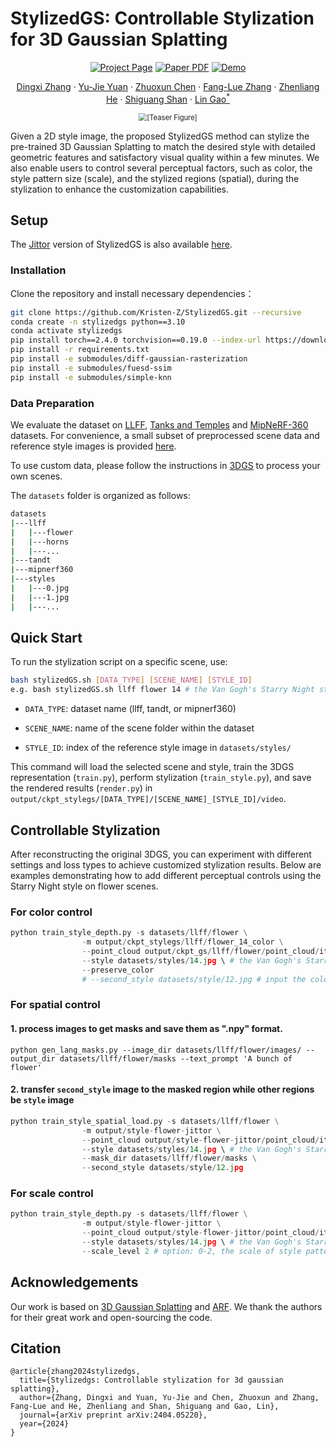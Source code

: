 # StylizedGS: Controllable Stylization for 3D Gaussian Splatting

<div align="center">
<a href="https://kristen-z.github.io/stylizedgs/"><img src="https://img.shields.io/badge/Project_Page-green" alt="Project Page"></a>
<a href="https://arxiv.org/abs/2404.05220" target="_blank" rel="noopener noreferrer"> <img src="https://img.shields.io/badge/Paper-VGGT" alt="Paper PDF"></a>
<a href="https://drive.google.com/file/d/1PuDanf0JnpyCRtiurPIESG80pU_nEBIj/view"> <img src="https://img.shields.io/badge/Demo-blue" alt="Demo"></a>

<p>
    <a href="https://kristen-z.github.io/">Dingxi Zhang</a>   
    ·
    <a href="http://people.geometrylearning.com/yyj/">Yu-Jie Yuan</a>
    · 
    <a href="https://seancomeon.github.io/">Zhuoxun Chen</a>
    ·
    <a href="https://people.wgtn.ac.nz/fanglue.zhang">Fang-Lue Zhang</a>
    ·
    <a href="https://lynnho.github.io/">Zhenliang He</a>
    ·
    <a href="https://people.ucas.edu.cn/~sgshan">Shiguang Shan</a>
    ·
    <a href="http://www.geometrylearning.com/lin/">Lin Gao<sup>*</sup></a>
</p>

<img src="./assets/teaser.jpg" alt="[Teaser Figure]" style="zoom:80%;" />
</div>

Given a 2D style image, the proposed StylizedGS method can stylize the pre-trained 3D Gaussian Splatting to match the desired style with detailed geometric features and satisfactory visual quality within a few minutes. We also enable users to control several perceptual factors, such as color, the style pattern size (scale), and the stylized regions (spatial), during the stylization to enhance the customization capabilities.

## Setup
The [Jittor](https://github.com/Jittor) version of StylizedGS is also available [here](https://github.com/Kristen-Z/StylizedGS-Jittor).

### Installation
Clone the repository and install necessary dependencies：

```bash
git clone https://github.com/Kristen-Z/StylizedGS.git --recursive
conda create -n stylizedgs python==3.10
conda activate stylizedgs
pip install torch==2.4.0 torchvision==0.19.0 --index-url https://download.pytorch.org/whl/cu124
pip install -r requirements.txt
pip install -e submodules/diff-gaussian-rasterization
pip install -e submodules/fuesd-ssim
pip install -e submodules/simple-knn
```

### Data Preparation
We evaluate the dataset on [LLFF](https://bmild.github.io/llff/), [Tanks and Temples](https://www.tanksandtemples.org/) and [MipNeRF-360](https://jonbarron.info/mipnerf360/) datasets. For convenience, a small subset of preprocessed scene data and reference style images is provided [here](https://drive.google.com/file/d/1U7MTzKAFNY0XbJ4tnr8BwsFHKbedOOyw/view?usp=sharing).

To use custom data, please follow the instructions in [3DGS](https://github.com/graphdeco-inria/gaussian-splatting/blob/54c035f7834b564019656c3e3fcc3646292f727d/README.md#processing-your-own-scenes) to process your own scenes.

The `datasets` folder is organized as follows:
```bash
datasets
|---llff
|   |---flower
|   |---horns
|   |---...
|---tandt
|---mipnerf360
|---styles
|   |---0.jpg
|   |---1.jpg
|   |---...
```

## Quick Start

To run the stylization script on a specific scene, use:
```bash
bash stylizedGS.sh [DATA_TYPE] [SCENE_NAME] [STYLE_ID]
e.g. bash stylizedGS.sh llff flower 14 # the Van Gogh's Starry Night style
```

+ `DATA_TYPE`: dataset name (llff, tandt, or mipnerf360)

+ `SCENE_NAME`: name of the scene folder within the dataset

+ `STYLE_ID`: index of the reference style image in `datasets/styles/`

This command will load the selected scene and style, train the 3DGS representation (`train.py`), perform stylization (`train_style.py`), and save the rendered results (`render.py`) in `output/ckpt_stylegs/[DATA_TYPE]/[SCENE_NAME]_[STYLE_ID]/video`.

## Controllable Stylization
After reconstructing the original 3DGS, you can experiment with different settings and loss types to achieve customized stylization results.
Below are examples demonstrating how to add different perceptual controls using the Starry Night style on flower scenes.

### For color control

```python
python train_style_depth.py -s datasets/llff/flower \
                -m output/ckpt_stylegs/llff/flower_14_color \
                --point_cloud output/ckpt_gs/llff/flower/point_cloud/iteration_30000/point_cloud.ply \
                --style datasets/styles/14.jpg \ # the Van Gogh's Starry Night style
                --preserve_color
                # --second_style datasets/style/12.jpg # input the color style image
```

### For spatial control
#### 1. process images to get masks and save them as ".npy" format.
```
python gen_lang_masks.py --image_dir datasets/llff/flower/images/ --output_dir datasets/llff/flower/masks --text_prompt 'A bunch of flower'
```

#### 2. transfer `second_style` image to the masked region while other regions be `style` image
```python
python train_style_spatial_load.py -s datasets/llff/flower \
                -m output/style-flower-jittor \
                --point_cloud output/style-flower-jittor/point_cloud/iteration_30000/point_cloud.ply \
                --style datasets/styles/14.jpg \ # the Van Gogh's Starry Night style
                --mask_dir datasets/llff/flower/masks \
                --second_style datasets/style/12.jpg
```

### For scale control
```python
python train_style_depth.py -s datasets/llff/flower \
                -m output/style-flower-jittor \
                --point_cloud output/style-flower-jittor/point_cloud/iteration_30000/point_cloud.ply \
                --style datasets/styles/14.jpg \ # the Van Gogh's Starry Night style
                --scale_level 2 # option: 0-2, the scale of style pattern 
```

## Acknowledgements
Our work is based on [3D Gaussian Splatting](https://github.com/graphdeco-inria/gaussian-splatting) and [ARF](https://github.com/Kai-46/ARF-svox2). We thank the authors for their great work and open-sourcing the code.

## Citation
```
@article{zhang2024stylizedgs,
  title={Stylizedgs: Controllable stylization for 3d gaussian splatting},
  author={Zhang, Dingxi and Yuan, Yu-Jie and Chen, Zhuoxun and Zhang, Fang-Lue and He, Zhenliang and Shan, Shiguang and Gao, Lin},
  journal={arXiv preprint arXiv:2404.05220},
  year={2024}
}
```
